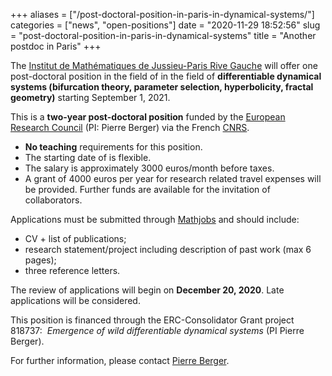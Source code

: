 +++
aliases = ["/post-doctoral-position-in-paris-in-dynamical-systems/"]
categories = ["news", "open-positions"]
date = "2020-11-29 18:52:56"
slug = "post-doctoral-position-in-paris-in-dynamical-systems"
title = "Another postdoc in Paris"
+++

The [Institut de Mathématiques de Jussieu-Paris Rive
Gauche](https://www.imj-prg.fr/) will offer one post-doctoral position
in the field of in the field of **differentiable dynamical systems
(bifurcation theory, parameter selection, hyperbolicity, fractal
geometry)** starting September 1, 2021.

This is a **two-year post-doctoral position** funded by the [European
Research Council](http://erc.europa.eu/) (PI: Pierre Berger) via the
French [CNRS](http://www.cnrs.fr/index.php).

<div class="wp-block-group">

<div class="wp-block-group__inner-container">

-   **No teaching** requirements for this position.
-   The starting date of is flexible.
-   The salary is approximately 3000 euros/month before taxes.
-   A grant of 4000 euros per year for research related travel expenses
    will be provided. Further funds are available for the invitation of
    collaborators.

</div>

</div>

Applications must be submitted
through [Mathjobs](https://www.mathjobs.org/jobs/list/16593) and should
include:

<div class="wp-block-group">

<div class="wp-block-group__inner-container">

-   CV + list of publications;
-   research statement/project including description of past work (max 6
    pages);
-   three reference letters.

</div>

</div>

The review of applications will begin on **December 20, 2020**. Late
applications will be considered.

This position is financed through the ERC-Consolidator Grant project
818737:  *Emergence of wild differentiable dynamical systems* (PI Pierre
Berger). 

For further information, please contact [Pierre
Berger](mailto:pierre.berger@imj-prg.fr).    
